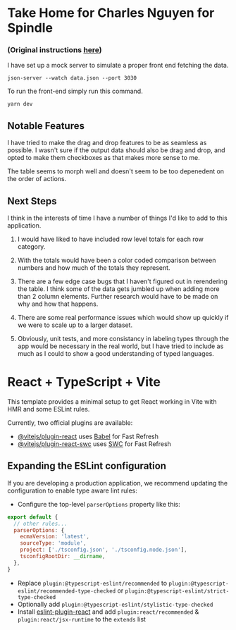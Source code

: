 # Take Home for Charles Nguyen for Spindle

### (Original instructions [here](https://spindle.notion.site/Take-Home-Challenge-The-Drag-n-Drop-Multi-Pivot-Table-0ba1957eabcf418cad6e4da866fc5fa7?pvs=4))


I have set up a mock server to simulate a proper front end fetching the data.

```
json-server --watch data.json --port 3030
```
To run the front-end simply run this command.
```
yarn dev
```
## Notable Features

I have tried to make the drag and drop features to be as seamless as possible. I wasn't sure if the output data should also be drag and drop, and opted to make them checkboxes as that makes more sense to me.

The table seems to morph well and doesn't seem to be too depenedent on the order of actions.

## Next Steps

I think in the interests of time I have a number of things I'd like to add to this application.

1) I would have liked to have included row level totals for each row category.

2) With the totals would have been a color coded comparison between numbers and how much of the totals they represent.

3) There are a few edge case bugs that I haven't figured out in rerendering the table. I think some of the data gets jumbled up when adding more than 2 column elements. Further research would have to be made on why and how that happens.

4) There are some real performance issues which would show up quickly if we were to scale up to a larger dataset.

5) Obviously, unit tests, and more consistancy in labeling types through the app would be necessary in the real world, but I have tried to include as much as I could to show a good understanding of typed languages.

# React + TypeScript + Vite

This template provides a minimal setup to get React working in Vite with HMR and some ESLint rules.

Currently, two official plugins are available:

- [@vitejs/plugin-react](https://github.com/vitejs/vite-plugin-react/blob/main/packages/plugin-react/README.md) uses [Babel](https://babeljs.io/) for Fast Refresh
- [@vitejs/plugin-react-swc](https://github.com/vitejs/vite-plugin-react-swc) uses [SWC](https://swc.rs/) for Fast Refresh

## Expanding the ESLint configuration

If you are developing a production application, we recommend updating the configuration to enable type aware lint rules:

- Configure the top-level `parserOptions` property like this:

```js
export default {
  // other rules...
  parserOptions: {
    ecmaVersion: 'latest',
    sourceType: 'module',
    project: ['./tsconfig.json', './tsconfig.node.json'],
    tsconfigRootDir: __dirname,
  },
}
```

- Replace `plugin:@typescript-eslint/recommended` to `plugin:@typescript-eslint/recommended-type-checked` or `plugin:@typescript-eslint/strict-type-checked`
- Optionally add `plugin:@typescript-eslint/stylistic-type-checked`
- Install [eslint-plugin-react](https://github.com/jsx-eslint/eslint-plugin-react) and add `plugin:react/recommended` & `plugin:react/jsx-runtime` to the `extends` list
